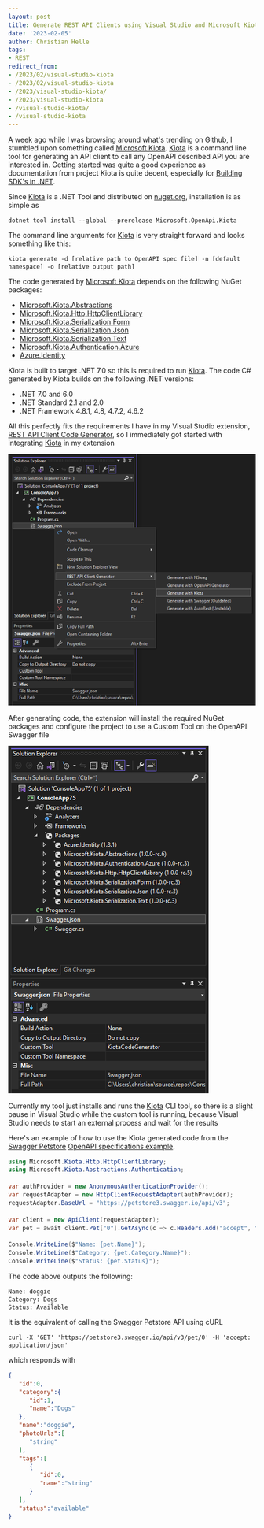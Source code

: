 ```yaml
---
layout: post
title: Generate REST API Clients using Visual Studio and Microsoft Kiota
date: '2023-02-05'
author: Christian Helle
tags: 
- REST
redirect_from:
- /2023/02/visual-studio-kiota
- /2023/02/visual-studio-kiota
- /2023/visual-studio-kiota/
- /2023/visual-studio-kiota
- /visual-studio-kiota/
- /visual-studio-kiota
---
```


A week ago while I was browsing around what's trending on Github, I stumbled upon something called [Microsoft Kiota](https://github.com/microsoft/kiota?WT.mc_id=DT-MVP-5004822). [Kiota](https://github.com/microsoft/kiota?WT.mc_id=DT-MVP-5004822) is a command line tool for generating an API client to call any OpenAPI described API you are interested in. Getting started was quite a good experience as documentation from project Kiota is quite decent, especially for [Building SDK's in .NET](https://microsoft.github.io/kiota/get-started/dotnet.html?WT.mc_id=DT-MVP-5004822). 

Since [Kiota](https://github.com/microsoft/kiota?WT.mc_id=DT-MVP-5004822) is a .NET Tool and distributed on [nuget.org](https://www.nuget.org/packages/Microsoft.OpenApi.Kiota), installation is as simple as

```
dotnet tool install --global --prerelease Microsoft.OpenApi.Kiota
```

The command line arguments for [Kiota](https://github.com/microsoft/kiota?WT.mc_id=DT-MVP-5004822) is very straight forward and looks something like this:

```
kiota generate -d [relative path to OpenAPI spec file] -n [default namespace] -o [relative output path]
```

The code generated by [Microsoft Kiota](https://github.com/microsoft/kiota?WT.mc_id=DT-MVP-5004822) depends on the following NuGet packages:
- [Microsoft.Kiota.Abstractions](https://www.nuget.org/packages/Microsoft.Kiota.Abstractions/1.0.0-rc.6)
- [Microsoft.Kiota.Http.HttpClientLibrary](https://www.nuget.org/packages/Microsoft.Kiota.Http.HttpClientLibrary/1.0.0-rc.5)
- [Microsoft.Kiota.Serialization.Form](https://www.nuget.org/packages/Microsoft.Kiota.Serialization.Form/1.0.0-rc.3)
- [Microsoft.Kiota.Serialization.Json](https://www.nuget.org/packages/Microsoft.Kiota.Serialization.Json/1.0.0-rc.3)
- [Microsoft.Kiota.Serialization.Text](https://www.nuget.org/packages/Microsoft.Kiota.Serialization.Text/1.0.0-rc.3)
- [Microsoft.Kiota.Authentication.Azure](https://www.nuget.org/packages/Microsoft.Kiota.Authentication.Azure/1.0.0-rc.3)
- [Azure.Identity](https://www.nuget.org/packages/Azure.Identity/1.8.1)

Kiota is built to target .NET 7.0 so this is required to run [Kiota](https://github.com/microsoft/kiota?WT.mc_id=DT-MVP-5004822). The code C# generated by Kiota builds on the following .NET versions:
- .NET 7.0 and 6.0
- .NET Standard 2.1 and 2.0
- .NET Framework 4.8.1, 4.8, 4.7.2, 4.6.2

All this perfectly fits the requirements I have in my Visual Studio extension, [REST API Client Code Generator](https://marketplace.visualstudio.com/items?itemName=ChristianResmaHelle.ApiClientCodeGenerator), so I immediately got started with integrating [Kiota](https://github.com/microsoft/kiota?WT.mc_id=DT-MVP-5004822) in my extension

![](/assets/images/vs-kiota-generator.png)

After generating code, the extension will install the required NuGet packages and configure the project to use a Custom Tool on the OpenAPI Swagger file

![](/assets/images/vs-kiota-generator-after.png)

Currently my tool just installs and runs the [Kiota](https://github.com/microsoft/kiota?WT.mc_id=DT-MVP-5004822) CLI tool, so there is a slight pause in Visual Studio while the custom tool is running, because Visual Studio needs to start an external process and wait for the results

Here's an example of how to use the Kiota generated code from the [Swagger Petstore](https://petstore3.swagger.io) [OpenAPI specifications example](https://petstore3.swagger.io/api/v3/openapi.yaml).

```csharp
using Microsoft.Kiota.Http.HttpClientLibrary;
using Microsoft.Kiota.Abstractions.Authentication;

var authProvider = new AnonymousAuthenticationProvider();
var requestAdapter = new HttpClientRequestAdapter(authProvider);
requestAdapter.BaseUrl = "https://petstore3.swagger.io/api/v3";

var client = new ApiClient(requestAdapter);
var pet = await client.Pet["0"].GetAsync(c => c.Headers.Add("accept", "application/json"));

Console.WriteLine($"Name: {pet.Name}");
Console.WriteLine($"Category: {pet.Category.Name}");
Console.WriteLine($"Status: {pet.Status}");
```

The code above outputs the following:

```
Name: doggie
Category: Dogs
Status: Available
```

It is the equivalent of calling the Swagger Petstore API using cURL

```
curl -X 'GET' 'https://petstore3.swagger.io/api/v3/pet/0' -H 'accept: application/json'
```

which responds with

```json
{
   "id":0,
   "category":{
      "id":1,
      "name":"Dogs"
   },
   "name":"doggie",
   "photoUrls":[
      "string"
   ],
   "tags":[
      {
         "id":0,
         "name":"string"
      }
   ],
   "status":"available"
}
```
